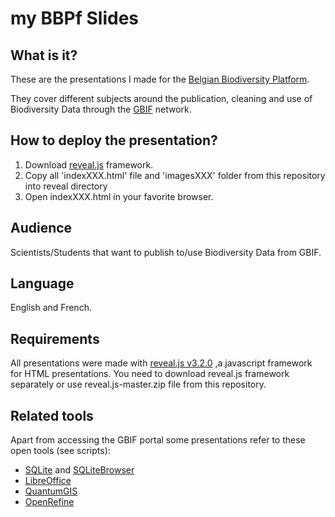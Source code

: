 # my BBPf Slides

## What is it?
These are the presentations I made for the [Belgian Biodiversity Platform](http://www.biodiversity.be).

They cover different subjects around the publication, cleaning and use of Biodiversity Data through the [GBIF](http://www.gbif.org) network.

## How to deploy the presentation?
1. Download [reveal.js](https://github.com/hakimel/reveal.js/) framework.
2. Copy all 'indexXXX.html' file and 'imagesXXX' folder from this repository into reveal directory
3. Open indexXXX.html in your favorite browser.

## Audience
Scientists/Students that want to publish to/use Biodiversity Data from GBIF.

## Language
English and French.

## Requirements
All presentations were made with [reveal.js v3.2.0](https://github.com/hakimel/reveal.js/) ,a javascript framework for HTML presentations.
You need to download reveal.js framework separately or use reveal.js-master.zip file from this repository.

## Related tools
Apart from accessing the GBIF portal some presentations refer to these open tools (see scripts):

* [SQLite](http://www.sqlite.org) and [SQLiteBrowser](http://sqlitebrowser.org/)
* [LibreOffice](http://www.libreoffice.org)
* [QuantumGIS](http://www.qgis.org/)
* [OpenRefine](http://openrefine.org/)
